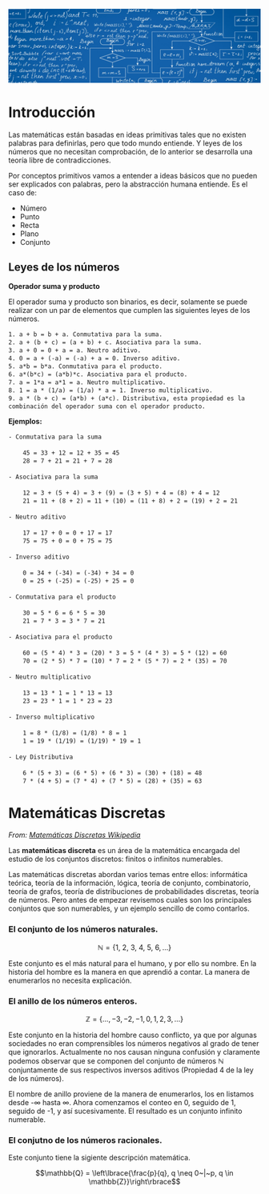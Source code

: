 ![](https://raw.githubusercontent.com/GabrielCourses/matematicas_discretas/main/image/header.png)

# Introducción

Las matemáticas están basadas en ideas primitivas tales que no existen palabras para definirlas, pero que todo mundo entiende. Y leyes de los números que no necesitan comprobación, de lo anterior se desarrolla una teoría libre de contradicciones.

Por conceptos primitivos vamos a entender a ideas básicos que no pueden ser explicados con palabras, pero la abstracción humana entiende. Es el caso de:

- Número
- Punto 
- Recta
- Plano
- Conjunto

## Leyes de los números

**Operador suma y producto**

El operador suma y producto son binarios, es decir, solamente se puede realizar con un par de elementos que cumplen las siguientes leyes de los números.

```
1. a + b = b + a. Conmutativa para la suma.
2. a + (b + c) = (a + b) + c. Asociativa para la suma.
3. a + 0 = 0 + a = a. Neutro aditivo.
4. 0 = a + (-a) = (-a) + a = 0. Inverso aditivo.
5. a*b = b*a. Conmutativa para el producto.
6. a*(b*c) = (a*b)*c. Asociativa para el producto.
7. a = 1*a = a*1 = a. Neutro multiplicativo.
8. 1 = a * (1/a) = (1/a) * a = 1. Inverso multiplicativo.
9. a * (b + c) = (a*b) + (a*c). Distributiva, esta propiedad es la combinación del operador suma con el operador producto.
```

**Ejemplos:**

```
- Conmutativa para la suma

	45 = 33 + 12 = 12 + 35 = 45
	28 = 7 + 21 = 21 + 7 = 28

- Asociativa para la suma

	12 = 3 + (5 + 4) = 3 + (9) = (3 + 5) + 4 = (8) + 4 = 12
	21 = 11 + (8 + 2) = 11 + (10) = (11 + 8) + 2 = (19) + 2 = 21

- Neutro aditivo

	17 = 17 + 0 = 0 + 17 = 17
	75 = 75 + 0 = 0 + 75 = 75
	
- Inverso aditivo

	0 = 34 + (-34) = (-34) + 34 = 0
	0 = 25 + (-25) = (-25) + 25 = 0

- Conmutativa para el producto
	
	30 = 5 * 6 = 6 * 5 = 30
	21 = 7 * 3 = 3 * 7 = 21

- Asociativa para el producto

	60 = (5 * 4) * 3 = (20) * 3 = 5 * (4 * 3) = 5 * (12) = 60
	70 = (2 * 5) * 7 = (10) * 7 = 2 * (5 * 7) = 2 * (35) = 70
	
- Neutro multiplicativo

	13 = 13 * 1 = 1 * 13 = 13
	23 = 23 * 1 = 1 * 23 = 23
	
- Inverso multiplicativo

	1 = 8 * (1/8) = (1/8) * 8 = 1
	1 = 19 * (1/19) = (1/19) * 19 = 1
	
- Ley Distributiva

	6 * (5 + 3) = (6 * 5) + (6 * 3) = (30) + (18) = 48
	7 * (4 + 5) = (7 * 4) + (7 * 5) = (28) + (35) = 63 
```

# Matemáticas Discretas

<p><em>From: <a href="https://es.wikipedia.org/wiki/Matem%C3%A1tica_discreta">Matemáticas Discretas Wikipedia</a></em></p>

Las **matemáticas discreta** es un área de la matemática encargada del estudio de los conjuntos discretos: finitos o infinitos numerables.

Las matemáticas discretas abordan varios temas entre ellos: informática teórica, teoría de la información, lógica, teoría de conjunto, combinatorio, teoría de grafos, teoría de distribuciones de probabilidades discretas, teoría de números. Pero antes de empezar revisemos cuales son los principales conjuntos que son numerables, y un ejemplo sencillo de como contarlos.

### El conjunto de los números naturales.

$$\mathbb{N} = \left\lbrace{1,~2,~3,~4,~5,~6, ...}\right\rbrace$$

Este conjunto es el más natural para el humano, y por ello su nombre. En la historia del hombre es la manera en que aprendió a contar. La manera de enumerarlos no necesita explicación.

### El anillo de los números enteros.

$$\mathbb{Z} = \left\lbrace{...,-3,-2,-1,0,1,2,3, ...}\right\rbrace$$

Este conjunto en la historia del hombre causo conflicto, ya que por algunas sociedades no eran comprensibles los números negativos al grado de tener que ignorarlos. Actualmente no nos causan ninguna confusión y claramente podemos observar que se componen del conjunto de números $\mathbb{N}$ conjuntamente de sus respectivos inversos aditivos (Propiedad 4 de la ley de los números).

El nombre de anillo proviene de la manera de enumerarlos, los en listamos desde -$\infty$ hasta $\infty$. Ahora comenzamos el conteo en 0, seguido de 1, seguido de -1, y así sucesivamente. El resultado es un conjunto infinito numerable.

### El conjutno de los números racionales.

Este conjunto tiene la sigiente descripción matemática.

$$\mathbb{Q} = \left\lbrace{\frac{p}{q}, q \neq 0~|~p, q \in \mathbb{Z}}\right\rbrace$$




